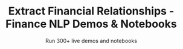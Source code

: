---
layout: demopagenew
title: Extract Financial Relationships - Finance NLP Demos & Notebooks
seotitle: 'Finance NLP: Extract Financial Relationships - John Snow Labs'
subtitle: Run 300+ live demos and notebooks
full_width: true
permalink: /financial_relation_extraction
key: demo
article_header:
  type: demo
license: false
mode: immersivebg
show_edit_on_github: false
show_date: false
data:
  sections:  
    - secheader: yes
      secheader:
        - subtitle: Extract Financial Relationships - Live Demos & Notebooks
          activemenu: financial_relation_extraction
      source: yes
      source: 
        - title: Extract Relations between ORGS/PRODS and their ALIASES  
          id: extract_relations_between_orgs_prods_aliases 
          image: 
              src: /assets/images/Extract_Relations_between_Parties.svg
          image2: 
              src: /assets/images/Extract_Relations_between_Parties_f.svg
          excerpt: This model uses Entity Recognition to identify ORG (Companies), PRODUCT (Products) and their ALIAS in financial documents. 
          actions:
          - text: Live Demo
            type: normal
            url: https://demo.johnsnowlabs.com/finance/FINRE_ALIAS/
          - text: Colab
            type: blue_btn
            url: 
        - title: Extract Acquisition and Subsidiary Relationships  
          id: extract_acquisition_subsidiary_relationships  
          image: 
              src: /assets/images/Extract_Acquisition_and_Subsidiary_Relationships.svg
          image2: 
              src: /assets/images/Extract_Acquisition_and_Subsidiary_Relationships_f.svg
          excerpt: This demo shows how to extract Acquisition and Subsidiary relations from ORG (Companies), ALIAS (Aliases of companies in an agreement) and PRODUCT (Products).
          actions:
          - text: Live Demo
            type: normal
            url: https://demo.johnsnowlabs.com/finance/FINRE_ACQUISITIONS/
          - text: Colab
            type: blue_btn
            url: https://nlp.johnsnowlabs.com/             
---
